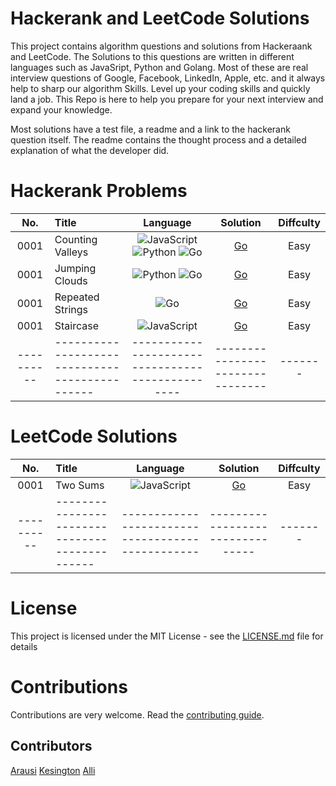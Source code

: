 # Hackerank and LeetCode Solutions

<p>This project contains algorithm questions and solutions from Hackeraank and LeetCode. The Solutions to this questions are written in different languages such as JavaSript, Python and Golang. Most of these are real interview questions of Google, Facebook, LinkedIn, Apple, etc. and it always help to sharp our algorithm Skills. Level up your coding skills and quickly land a job. This Repo is here to help you prepare for your next interview and expand your knowledge. </p>
<p>Most solutions have a test file, a readme and a link to the hackerank question itself. The readme contains the thought process and a detailed explanation of what the developer did.</p>

# Hackerank Problems

|    No.     | Title                                          |                                                                                                         Language                                                                                                          |                                              Solution                                              | Diffculty |
| :--------: | :--------------------------------------------- | :-----------------------------------------------------------------------------------------------------------------------------------------------------------------------------------------------------------------------: | :------------------------------------------------------------------------------------------------: | :-------: |
|    0001    | Counting Valleys                               | <img alt="JavaScript" src="https://img.shields.io/badge/javascript-lightgrey"/> <img alt="Python" src="https://img.shields.io/badge/-python-lightgrey"/> <img alt="Go" src="https://img.shields.io/badge/-go-lightgrey"/> | [Go](https://github.com/arausly/algo-rhymes/tree/master/hackerank/Easy/counting_valleys/solutions) |   Easy    |
|    0001    | Jumping Clouds                                 |                                          <img alt="Python" src="https://img.shields.io/badge/-php-lightgrey"/> <img alt="Go" src="https://img.shields.io/badge/-go-lightgrey"/>                                           |  [Go](https://github.com/arausly/algo-rhymes/tree/master/hackerank/Easy/jumping_clouds/solutions)  |   Easy    |
|    0001    | Repeated Strings                               |                                                                             <img alt="Go" src="https://img.shields.io/badge/-go-lightgrey"/>                                                                              | [Go](https://github.com/arausly/algo-rhymes/tree/master/hackerank/Easy/jumping_cloudss/solutions)  |   Easy    |
|    0001    | Staircase                                      |                                                                      <img alt="JavaScript" src="https://img.shields.io/badge/javascript-lightgrey"/>                                                                      |    [Go](https://github.com/arausly/algo-rhymes/tree/master/hackerank/Easy/stairecase/solutions)    |   Easy    |
| ---------- | ---------------------------------------------- |                                                                                     ------------------------------------------------                                                                                      |                                  --------------------------------                                  |  -------  |

# LeetCode Solutions

|    No.     | Title                                          |                                    Language                                     |                                    Solution                                     | Diffculty |
| :--------: | :--------------------------------------------- | :-----------------------------------------------------------------------------: | :-----------------------------------------------------------------------------: | :-------: |
|    0001    | Two Sums                                       | <img alt="JavaScript" src="https://img.shields.io/badge/javascript-lightgrey"/> | [Go](https://github.com/arausly/algo-rhymes/tree/master/leet-code/Easy/two_sum) |   Easy    |
| ---------- | ---------------------------------------------- |                ------------------------------------------------                 |                        --------------------------------                         |  -------  |

# License

This project is licensed under the MIT License - see the <a href="./LICENSE.md">LICENSE.md</a> file for details

# Contributions

Contributions are very welcome. Read the [contributing guide](https://github.com/arausly/algo-rhymes/blob/main/CONTRIBUTING.md).

## Contributors

[Arausi](https://github.com/arausly)
[Kesington](https://github.com/donkovah)
[Alli](https://github.com/EseAlli)
